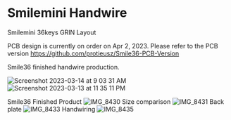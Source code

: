 # Smilemini Handwire
Smilemini 36keys GRIN Layout

PCB design is currently on order on Apr 2, 2023. Please refer to the PCB version https://github.com/protieusz/Smile36-PCB-Version

Smile36 finished handwire production.

![Screenshot 2023-03-14 at 9 03 31 AM](https://user-images.githubusercontent.com/118025702/225147322-91a6865f-0588-47d6-bec0-d82397884103.png)
![Screenshot 2023-03-13 at 11 35 11 PM](https://user-images.githubusercontent.com/118025702/225147330-00bf02f2-dbb1-40f7-b5ee-1a10757071e4.png)

Smile36 Finished Product
![IMG_8430](https://user-images.githubusercontent.com/118025702/228940294-836efbfe-5d21-4a63-ae64-baf060b2dc5d.JPG)
Size comparison
![IMG_8431](https://user-images.githubusercontent.com/118025702/228940312-e31b5970-bd61-457f-9b45-cd7ce8e60347.JPG)
Back plate
![IMG_8433](https://user-images.githubusercontent.com/118025702/228940361-d89dbb7f-f333-421c-a4cb-fb9709330dbf.JPG)
Handwiring
![IMG_8435](https://user-images.githubusercontent.com/118025702/228940402-17afd100-dbd4-4d65-98a6-d63b6debeef8.JPG)
